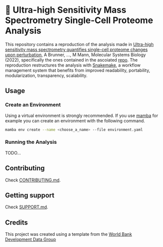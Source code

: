 # 🚀 Ultra-high Sensitivity Mass Spectrometry Single-Cell Proteome Analysis

This repository contains a reproduction of the analysis made in [Ultra-high sensitivity mass spectrometry quantifies single-cell proteome changes upon perturbation](https://doi.org/10.15252/msb.202110798), A Brunner, ..., M Mann, Molecular Systems Biology (2022), specifically the ones contained in the ascoiated [repo](https://github.com/theislab/singlecell_proteomics). The reproduction restructures the analysis with [Snakemake](https://snakemake.readthedocs.io/en/stable/), a workflow management system that benefits from improved readability, portability, modularization, transparency, scalability.

## Usage

### Create an Environment

Using a virtual environment is strongly recommended. If you use [mamba](https://mamba.readthedocs.io/en/latest/) for example you can create an environment with the following command.

```sh
mamba env create --name <choose_a_name> --file environment.yaml
```

### Running the Analysis

TODO...

## Contributing

Check [CONTRIBUTING.md](.github/CONTRIBUTING.md).

## Getting support

Check [SUPPORT.md](.github/SUPPORT.md).

## Credits

This project was created using a template from the [World Bank Development Data Group](https://worldbank.github.io/template/README.html)
